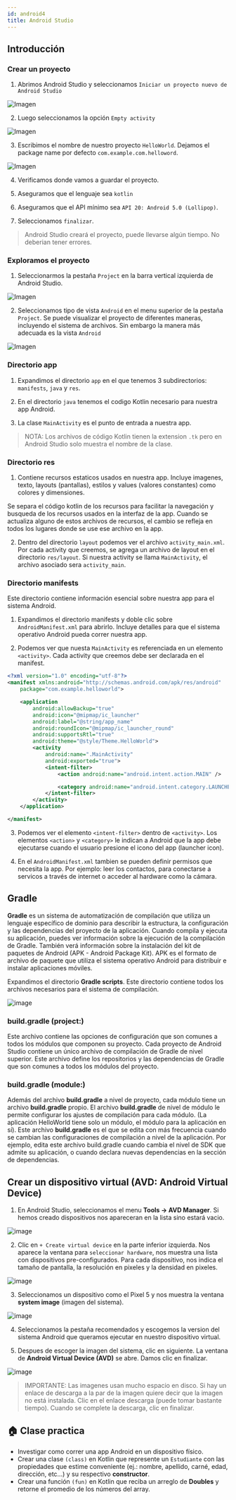 ```yaml
---
id: android4
title: Android Studio
---
```


## Introducción

### Crear un proyecto

1. Abrimos Android Studio y seleccionamos `Iniciar un proyecto nuevo de Android Studio`

![Imagen](/img/android/img2.png)

2. Luego seleccionamos la opción `Empty activity`

![Imagen](/img/android/img3.png)

3. Escribimos el nombre de nuestro proyecto `HelloWorld`. Dejamos el package name por defecto `com.example.com.helloword`.

![Imagen](/img/android/img4.png)

4. Verificamos donde vamos a guardar el proyecto.

5. Aseguramos que el lenguaje sea `kotlin`

6. Aseguramos que el API mínimo sea `API 20: Android 5.0 (Lollipop)`.

7. Seleccionamos `finalizar`.

> Android Studio creará el proyecto, puede llevarse algún tiempo. No deberian tener errores.

### Exploramos el proyecto

1. Seleccionarmos la pestaña `Project` en la barra vertical izquierda de Android Studio.

![Imagen](/img/android/img5.png)

2. Seleccionamos tipo de vista `Android` en el menu superior de la pestaña `Project`. Se puede visualizar el proyecto de diferentes maneras, incluyendo el sistema de archivos. Sin embargo la manera más adecuada es la vista `Android`

![Imagen](/img/android/img6.png)

### Directorio app

1. Expandimos el directorio `app` en el que tenemos 3 subdirectorios: `manifests`, `java` y `res`.

2. En el directorio `java` tenemos el codigo Kotlin necesario para nuestra app Android.

3. La clase `MainActivity` es el punto de entrada a nuestra app.

> NOTA: Los archivos de código Kotlin tienen la extension `.tk` pero en Android Studio solo muestra el nombre de la clase.

### Directorio res

1. Contiene recursos estaticos usados en nuestra app. Incluye imagenes, texto, layouts (pantallas), estilos y values (valores constantes) como colores y dimensiones.

Se separa el código kotlin de los recursos para facilitar la navegación y busqueda de los recursos usados en la interfaz de la app. Cuando se actualiza alguno de estos archivos de recursos, el cambio se refleja en todos los lugares donde se use ese archivo en la app.

2. Dentro del directorio `layout` podemos ver el archivo `activity_main.xml`. Por cada activity que creemos, se agrega un archivo de layout en el directorio `res/layout`. Si nuestra activity se llama `MainActivity`, el archivo asociado sera `activity_main`.

### Directorio manifests

Este directorio contiene información esencial sobre nuestra app para el sistema Android.

1. Expandimos el directorio manifests y doble clic sobre `AndroidManifest.xml` para abrirlo. Incluye detalles para que el sistema operativo Android pueda correr nuestra app.

2. Podemos ver que nuesta `MainActivity` es referenciada en un elemento `<activity>`. Cada activity que creemos debe ser declarada en el manifest.

```xml
<?xml version="1.0" encoding="utf-8"?>
<manifest xmlns:android="http://schemas.android.com/apk/res/android"
    package="com.example.helloworld">

    <application
        android:allowBackup="true"
        android:icon="@mipmap/ic_launcher"
        android:label="@string/app_name"
        android:roundIcon="@mipmap/ic_launcher_round"
        android:supportsRtl="true"
        android:theme="@style/Theme.HelloWorld">
        <activity
            android:name=".MainActivity"
            android:exported="true">
            <intent-filter>
                <action android:name="android.intent.action.MAIN" />

                <category android:name="android.intent.category.LAUNCHER" />
            </intent-filter>
        </activity>
    </application>

</manifest>
```

3. Podemos ver el elemento `<intent-filter>` dentro de `<activity>`. Los elementos `<action>` y `<category>` le indican a Android que la app debe ejecutarse cuando el usuario presione el icono del app (launcher icon).

4. En el `AndroidManifest.xml` tambien se pueden definir permisos que necesita la app. Por ejemplo: leer los contactos, para conectarse a servicos a través de internet o acceder al hardware como la cámara.

## Gradle

**Gradle** es un sistema de automatización de compilación que utiliza un lenguaje específico de dominio para describir la estructura, la configuración y las dependencias del proyecto de la aplicación. Cuando compila y ejecuta su aplicación, puedes ver información sobre la ejecución de la compilación de Gradle. También verá información sobre la instalación del kit de paquetes de Android (APK - Android Package Kit). APK es el formato de archivo de paquete que utiliza el sistema operativo Android para distribuir e instalar aplicaciones móviles.

Expandimos el directorio **Gradle scripts**. Este directorio contiene todos los archivos necesarios para el sistema de compilación.

![image](/img/android/img7.png)

### build.gradle (project:)

Este archivo contiene las opciones de configuración que son comunes a todos los módulos que componen su proyecto. Cada proyecto de Android Studio contiene un único archivo de compilación de Gradle de nivel superior. Este archivo define los repositorios y las dependencias de Gradle que son comunes a todos los módulos del proyecto.

### build.gradle (module:)

Además del archivo **build.gradle** a nivel de proyecto, cada módulo tiene un archivo **build.gradle** propio. El archivo **build.gradle** de nivel de módulo le permite configurar los ajustes de compilación para cada módulo. (La aplicación HelloWorld tiene solo un módulo, el módulo para la aplicación en sí). Este archivo **build.gradle** es el que se edita con más frecuencia cuando se cambian las configuraciones de compilación a nivel de la aplicación. Por ejemplo, edita este archivo build.gradle cuando cambia el nivel de SDK que admite su aplicación, o cuando declara nuevas dependencias en la sección de dependencias.

## Crear un dispositivo virtual (AVD: Android Virtual Device)

1. En Android Studio, seleccionamos el menu **Tools -> AVD Manager**. Si hemos creado dispositivos nos apareceran en la lista sino estará vacio.

![image](/img/android/img8.png)

2. Clic en `+ Create virtual device` en la parte inferior izquierda. Nos aparece la ventana para `seleccionar hardware`, nos muestra una lista con dispositivos pre-configurados. Para cada dispositivo, nos indica el tamaño de pantalla, la resolución en pixeles y la densidad en pixeles.

![image](/img/android/img9.png)

3. Seleccionamos un dispositivo como el Pixel 5 y nos muestra la ventana **system image** (imagen del sistema).

![image](/img/android/img10.png)

4. Seleccionamos la pestaña recomendados y escogemos la version del sistema Android que queramos ejecutar en nuestro dispositivo virtual.

5. Despues de escoger la imagen del sistema, clic en siguiente. La ventana de **Android Virtual Device (AVD)** se abre. Damos clic en finalizar.

![image](/img/android/img11.png)

> IMPORTANTE: Las imagenes usan mucho espacio en disco. Si hay un enlace de descarga a la par de la imagen quiere decir que la imagen no está instalada. Clic en el enlace descarga (puede tomar bastante tiempo). Cuando se complete la descarga, clic en finalizar.

## 🏠 Clase practica

* Investigar como correr una app Android en un dispositivo físico.
* Crear una clase `(class)` en Kotlin que represente un `Estudiante` con las propiedades que estime conveniente (ej.: nombre, apellido, carné, edad, dirección, etc...) y su respectivo **constructor**.
* Crear una función `(fun)` en Kotlin que reciba un arreglo de **Doubles** y retorne el promedio de los números del array.

